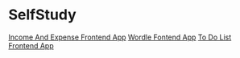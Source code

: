 # SelfStudy

[Income And Expense Frontend App](https://selimegeguney.github.io/SelfStudy/Income%20and%20Expense/)
[Wordle Fontend App](https://selimegeguney.github.io/SelfStudy/Wordle/)
[To Do List Frontend App](https://selimegeguney.github.io/SelfStudy/addAndDeleteDOM/)

